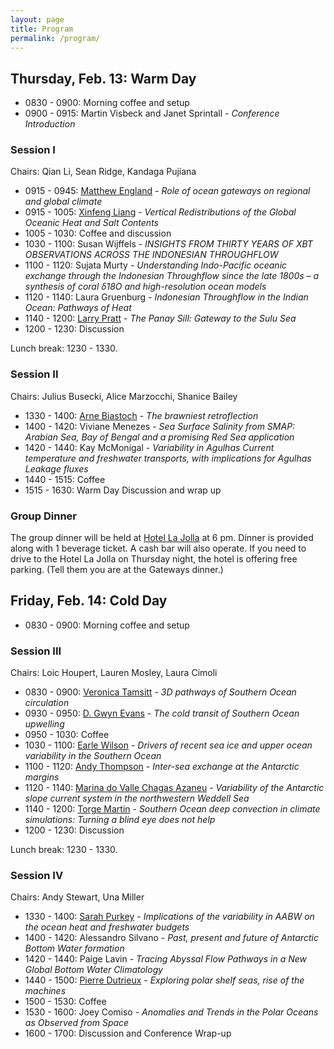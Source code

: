 ```yaml
---
layout: page
title: Program
permalink: /program/
---
```



## Thursday, Feb. 13: Warm Day

- 0830 - 0900: Morning coffee and setup
- 0900 - 0915: Martin Visbeck and Janet Sprintall - _Conference Introduction_

### Session I

Chairs: Qian Li, Sean Ridge, Kandaga Pujiana

- 0915 - 0945: [Matthew England](http://web.science.unsw.edu.au/~matthew/) - _Role of ocean gateways on regional and global climate_
- 0915 - 1005: [Xinfeng Liang](http://www.ceoe.udel.edu/our-people/profiles/xfliang) - _Vertical Redistributions of the Global Oceanic Heat and Salt Contents_
- 1005 - 1030: Coffee and discussion
- 1030 - 1100: Susan Wijffels - _INSIGHTS FROM THIRTY YEARS OF XBT OBSERVATIONS ACROSS THE INDONESIAN THROUGHFLOW_
- 1100 - 1120: Sujata Murty - _Understanding Indo-Pacific oceanic exchange through the Indonesian Throughflow since the late 1800s – a synthesis of coral δ18O and high-resolution ocean models_
- 1120 - 1140: Laura Gruenburg - _Indonesian Throughflow in the Indian Ocean: Pathways of Heat_
- 1140 - 1200: [Larry Pratt](https://www2.whoi.edu/staff/lpratt/) - _The Panay Sill: Gateway to the Sulu Sea_
- 1200 - 1230: Discussion

Lunch break: 1230 - 1330.

### Session II

Chairs: Julius Busecki, Alice Marzocchi, Shanice Bailey

- 1330 - 1400: [Arne Biastoch](https://www.geomar.de/en/staff/fb1/od/abiastoch/) - _The brawniest retroflection_
- 1400 - 1420: Viviane Menezes - _Sea Surface Salinity from SMAP: Arabian Sea, Bay of Bengal and a promising Red Sea application_
- 1420 - 1440: Kay McMonigal - _Variability in Agulhas Current temperature and freshwater transports, with implications for Agulhas Leakage fluxes_
- 1440 - 1515: Coffee
- 1515 - 1630: Warm Day Discussion and wrap up

### Group Dinner

The group dinner will be held at [Hotel La Jolla](https://www.hilton.com/en/hotels/sancuqq-hotel-la-jolla/) at 6 pm. Dinner is provided along with 1 beverage ticket. A cash bar will also operate. If you need to drive to the Hotel La Jolla on Thursday night, the hotel is offering free parking. (Tell them you are at the Gateways dinner.)

## Friday, Feb. 14: Cold Day

- 0830 - 0900: Morning coffee and setup

### Session III

Chairs: Loic Houpert, Lauren Mosley, Laura Cimoli

- 0830 - 0900: [Veronica Tamsitt](https://www.veronicatamsitt.com/) - _3D pathways of Southern Ocean circulation_
- 0930 - 0950: [D. Gwyn Evans](https://dgwynevans.com/) - _The cold transit of Southern Ocean upwelling_
- 0950 - 1030: Coffee
- 1030 - 1100: [Earle Wilson](https://earlew.com/) - _Drivers of recent sea ice and upper ocean variability in the Southern Ocean_
- 1100 - 1120: [Andy Thompson](http://web.gps.caltech.edu/~andrewt/) - _Inter-sea exchange at the Antarctic margins_
- 1120 - 1140: [Marina do Valle Chagas Azaneu](https://www.researchgate.net/profile/Marina_Azaneu) - _Variability of the Antarctic slope current system in the northwestern Weddell Sea_
- 1140 - 1200: [Torge Martin](https://sites.google.com/site/torgemartin/) - _Southern Ocean deep convection in climate simulations: Turning a blind eye does not help_
- 1200 - 1230: Discussion

Lunch break: 1230 - 1330.

### Session IV

Chairs: Andy Stewart, Una Miller

- 1330 - 1400: [Sarah Purkey](https://spurkey.scrippsprofiles.ucsd.edu/) - _Implications of the variability in AABW on the ocean heat and freshwater budgets_
- 1400 - 1420: Alessandro Silvano - _Past, present and future of Antarctic Bottom Water formation_
- 1420 - 1440: Paige Lavin - _Tracing Abyssal Flow Pathways in a New Global Bottom Water Climatology_
- 1440 - 1500: [Pierre Dutrieux](https://www.ldeo.columbia.edu/~pierred/) - _Exploring polar shelf seas, rise of the machines_
- 1500 - 1530: Coffee
- 1530 - 1600: Joey Comiso - _Anomalies and Trends in the Polar Oceans as Observed from Space_
- 1600 - 1700: Discussion and Conference Wrap-up
